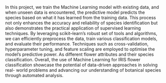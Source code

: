 In this project, we train the Machine Learning model with existing data, and when unseen data is encountered, the predictive model predicts the species based on what it has learned from the training data. This process not only enhances the accuracy and reliability of species identification but also demonstrates the practical application of supervised learning techniques. By leveraging scikit–learn’s robust set of tools and algorithms, we can efficiently preprocess the data, train various classification models, and evaluate their performance. Techniques such as cross-validation, hyperparameter tuning, and feature scaling are employed to optimise  the model’s predictive power. As different flower attributes and their species classification. Overall, the use of Machine Learning for IRIS flower classification showcase the potential of data-driven approaches in solving real- world problems and advancing our understanding of botanical species through automated analysis.
